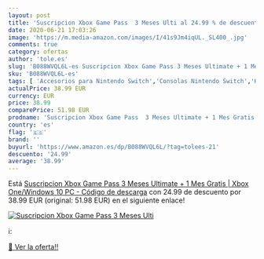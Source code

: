 ```yaml
---
layout: post
title: 'Suscripcion Xbox Game Pass  3 Meses Ulti al 24.99 % de descuento'
date: 2020-06-21 17:03:26
image: 'https://m.media-amazon.com/images/I/41s9Jm4iqUL._SL400_.jpg'
comments: true
category: ofertas
author: 'tole.es'
slug: 'B088WVQL6L-es Suscripcion Xbox Game Pass 3 Meses Ultimate + 1 Mes Gratis...'
sku: 'B088WVQL6L-es'
tags: [ 'Accesorios para Nintendo Switch','Consolas Nintendo Switch','Hardware y juegos para Nintendo Switch','Iluminación','Iluminación de ambiente de interior','Iluminación de interior','Iluminación decorativa y para usos específicos de interior','Juegos para Nintendo Switch','Mandos para Nintendo Switch','Videojuegos','xbox', ]
actualPrice: 38.99 EUR
currency: EUR
price: 38.99
comparePrice: 51.98 EUR
prodname: 'Suscripcion Xbox Game Pass  3 Meses Ultimate + 1 Mes Gratis | Xbox One/Windows 10 PC - Código de descarga'
country: 'es'
flag: '🇪🇸'
brand: ''
buyurl: 'https://www.amazon.es/dp/B088WVQL6L/?tag=tolees-21'
descuento: '24.99'
average: '38.99'
---
```


Está [Suscripcion Xbox Game Pass  3 Meses Ultimate + 1 Mes Gratis | Xbox One/Windows 10 PC - Código de descarga](https://www.amazon.es/dp/B088WVQL6L/?tag=tolees-21) con 24.99 de descuento por 38.99 EUR (original: 51.98 EUR) en el siguiente enlace!

[![Suscripcion Xbox Game Pass  3 Meses Ulti](https://m.media-amazon.com/images/I/41s9Jm4iqUL._SL400_.jpg)](https://www.amazon.es/dp/B088WVQL6L/?tag=tolees-21)

ℹ️:


[🛒 Ver la oferta!!](https://www.amazon.es/dp/B088WVQL6L/?tag=tolees-21)
